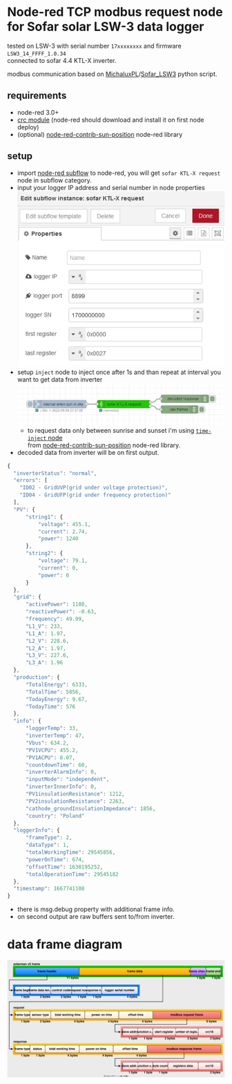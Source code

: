 # Node-red TCP modbus request node for Sofar solar LSW-3 data logger

tested on LSW-3 with serial number `17xxxxxxxx` and firmware `LSW3_14_FFFF_1.0.34`  
connected to sofar 4.4 KTL-X inverter.

modbus communication based on [MichaluxPL](https://github.com/MichaluxPL)/[Sofar_LSW3](https://github.com/MichaluxPL/Sofar_LSW3) python script.

## requirements
  - node-red 3.0+
  - [crc module](https://www.npmjs.com/package/crc) (node-red should download and install it on first node deploy)
  - (optional) [node-red-contrib-sun-position](https://flows.nodered.org/node/node-red-contrib-sun-position) node-red library

## setup

- import [node-red subflow](sofar-KTL-x-request.json) to node-red, you will get `sofar KTL-X request` node in subflow category.
- input your logger IP address and serial number in node properties  
  ![subflow properties](images/subflow-properties.png)  
- setup `inject` node to inject once after 1s and than repeat at interval you want to get data from inverter  
  ![subflow example](images/subflow-node-example.png)  
  - to request data only between sunrise and sunset i'm using [`time-inject` node](https://github.com/rdmtc/node-red-contrib-sun-position/wiki/time-inject)  
  from [node-red-contrib-sun-position](https://flows.nodered.org/node/node-red-contrib-sun-position) node-red library.
- decoded data from inverter will be on first output.
```javascript
{
  "inverterStatus": "normal",
  "errors": [
    "ID02 - GridUVP(grid under voltage protection)",
    "ID04 - GridUFP(grid under frequency protection)"
  ],
  "PV": {
      "string1": {
          "voltage": 455.1,
          "current": 2.74,
          "power": 1240
      },
      "string2": {
          "voltage": 79.1,
          "current": 0,
          "power": 0
      }
  },
  "grid": {
      "activePower": 1180,
      "reactivePower": -0.63,
      "frequency": 49.99,
      "L1_V": 233,
      "L1_A": 1.97,
      "L2_V": 228.6,
      "L2_A": 1.97,
      "L3_V": 227.6,
      "L3_A": 1.96
  },
  "production": {
      "TotalEnergy": 6333,
      "TotalTime": 5856,
      "TodayEnergy": 9.67,
      "TodayTime": 576
  },
  "info": {
      "loggerTemp": 33,
      "inverterTemp": 47,
      "Vbus": 634.2,
      "PV1VCPU": 455.2,
      "PV1ACPU": 8.07,
      "countdownTime": 60,
      "inverterAlarmInfo": 0,
      "inputMode": "independent",
      "inverterInnerInfo": 0,
      "PV1insulationResistance": 1212,
      "PV2insulationResistance": 2263,
      "cathode_groundInsulationImpedance": 1856,
      "country": "Poland"
  },
  "loggerInfo": {
      "frameType": 2,
      "dataType": 1,
      "totalWorkingTime": 29545856,
      "powerOnTime": 674,
      "offsetTime": 1638195252,
      "totalOperationTime": 29545182
  },
  "timestamp": 1667741108
}
```
- there is msg.debug property with additional frame info.
- on second output are raw buffers sent to/from inverter.

# data frame diagram

![data frame diagram](images/LSW3-data-frame.svg)
